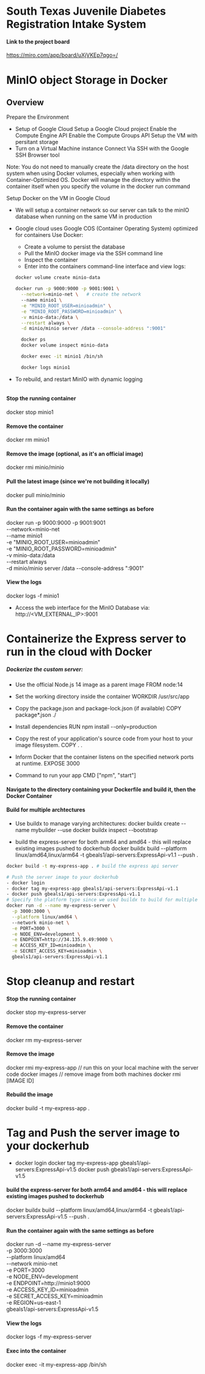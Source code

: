 # South Texas Juvenile Diabetes Registration Intake System

 #### Link to the project board
 https://miro.com/app/board/uXjVKEp7qgo=/

# MinIO object Storage in Docker
## Overview
Prepare the Environment

- Setup of Google Cloud
  Setup a Google Cloud project
  Enable the Compute Engine API
  Enable the Compute Groups API
  Setup the VM with persitant storage
- Turn on a Virtual Machine instance
  Connect Via SSH with the Google SSH Browser tool

Note: You do not need to manually create the /data directory on the host system when using Docker volumes, especially when working with Container-Optimized OS. Docker will manage the directory within the container itself when you specify the volume in the docker run command

Setup Docker on the VM in Google Cloud
- We will setup a container network so our server can talk to the minIO database when running   on the same VM in production
- Google cloud uses Google COS (Container Operating System) optimized for containers
  Use Docker: 
  - Create a volume to persist the database
  - Pull the MinIO docker image via the SSH command line
  - Inspect the container
  - Enter into the containers command-line interface and view logs:

  ```bash
  docker volume create minio-data

  docker run -p 9000:9000 -p 9001:9001 \
    --network=minio-net \   # create the network
    --name minio1 \
    -e "MINIO_ROOT_USER=minioadmin" \
    -e "MINIO_ROOT_PASSWORD=minioadmin" \
    -v minio-data:/data \
    --restart always \
    -d minio/minio server /data --console-address ":9001"

    docker ps
    docker volume inspect minio-data

    docker exec -it minio1 /bin/sh

    docker logs minio1
  ```

* To rebuild, and restart MinIO with dynamic logging
  ```bash
#### Stop the running container
docker stop minio1

#### Remove the container
docker rm minio1

#### Remove the image (optional, as it's an official image)
docker rmi minio/minio

#### Pull the latest image (since we're not building it locally)
docker pull minio/minio

#### Run the container again with the same settings as before
docker run -p 9000:9000 -p 9001:9001 \
  --network=minio-net \
  --name minio1 \
  -e "MINIO_ROOT_USER=minioadmin" \
  -e "MINIO_ROOT_PASSWORD=minioadmin" \
  -v minio-data:/data \
  --restart always \
  -d minio/minio server /data --console-address ":9001"

#### View the logs
docker logs -f minio1


- Access the web interface for the MinIO Database via: http://<VM_EXTERNAL_IP>:9001

# Containerize the Express server to run in the cloud with Docker
##### Dockerize the custom server:
- Use the official Node.js 14 image as a parent image
FROM node:14

- Set the working directory inside the container
WORKDIR /usr/src/app

- Copy the package.json and package-lock.json (if available)
COPY package*.json ./

- Install dependencies
RUN npm install --only=production

- Copy the rest of your application's source code from your host to your image filesystem.
COPY . .

- Inform Docker that the container listens on the specified network ports at runtime.
EXPOSE 3000

- Command to run your app
CMD ["npm", "start"]

#### Navigate to the directory containing your Dockerfile and build it, then the Docker Container

#### Build for multiple archtectures
- Use buildx to manage varying architectures:
docker buildx create --name mybuilder --use
docker buildx inspect --bootstrap

- build the express-server for both arm64 and amd64 - this will replace existing images pushed to dockerhub
docker buildx build --platform linux/amd64,linux/arm64 -t gbeals1/api-servers:ExpressApi-v1.1 --push .

```bash
docker build -t my-express-app . # build the express api server

# Push the server image to your dockerhub
- docker login 
- docker tag my-express-app gbeals1/api-servers:ExpressApi-v1.1
- docker push gbeals1/api-servers:ExpressApi-v1.1
# Specify the platform type since we used buildx to build for multiple platforms
docker run -d --name my-express-server \
  -p 3000:3000 \
  --platform linux/amd64 \  
  --network minio-net \
  -e PORT=3000 \
  -e NODE_ENV=development \
  -e ENDPOINT=http://34.135.9.49:9000 \
  -e ACCESS_KEY_ID=minioadmin \
  -e SECRET_ACCESS_KEY=minioadmin \
  gbeals1/api-servers:ExpressApi-v1.1
```
# Stop cleanup and restart
#### Stop the running container
docker stop my-express-server

#### Remove the container
docker rm my-express-server

#### Remove the image
docker rmi my-express-app // run this on your local machine with the server code
docker images  // remove image from both machines
docker rmi [IMAGE ID]

#### Rebuild the image
docker build -t my-express-app .

# Tag and Push the server image to your dockerhub
- docker login 
docker tag my-express-app gbeals1/api-servers:ExpressApi-v1.5
docker push gbeals1/api-servers:ExpressApi-v1.5

#### build the express-server for both arm64 and amd64 - this will replace existing images pushed to dockerhub
docker buildx build --platform linux/amd64,linux/arm64 -t gbeals1/api-servers:ExpressApi-v1.5 --push .

#### Run the container again with the same settings as before
docker run -d --name my-express-server \
  -p 3000:3000 \
  --platform linux/amd64 \
  --network minio-net \
  -e PORT=3000 \
  -e NODE_ENV=development \
  -e ENDPOINT=http://minio1:9000 \
  -e ACCESS_KEY_ID=minioadmin \
  -e SECRET_ACCESS_KEY=minioadmin \
  -e REGION=us-east-1 \
  gbeals1/api-servers:ExpressApi-v1.5


#### View the logs
docker logs -f my-express-server
#### Exec into the container
docker exec -it my-express-app /bin/sh



